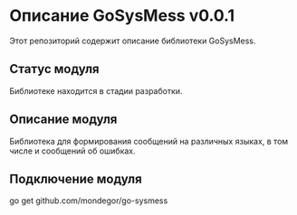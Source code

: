 # Описание GoSysMess v0.0.1
Этот репозиторий содержит описание библиотеки GoSysMess.

## Статус модуля
Библиотеке находится в стадии разработки.

## Описание модуля
Библиотека для формирования сообщений на различных языках, в том числе и сообщений об ошибках.

## Подключение модуля
go get github.com/mondegor/go-sysmess